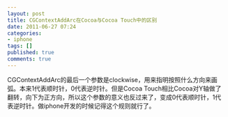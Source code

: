 ```yaml
---
layout: post
title: CGContextAddArc在Cocoa与Cocoa Touch中的区别
date: 2011-06-27 07:24
categories:
- iphone
tags: []
published: true
comments: true
---
```

<p><p>CGContextAddArc的最后一个参数是clockwise，用来指明按照什么方向来画弧。本来1代表顺时针，0代表逆时针。但是Cocoa Touch相比Cocoa对Y轴做了翻转，向下为正方向，所以这个参数的意义也反过来了，变成0代表顺时针，1代表逆时针。做iphone开发的时候记得这个规则就行了。</p></p>
